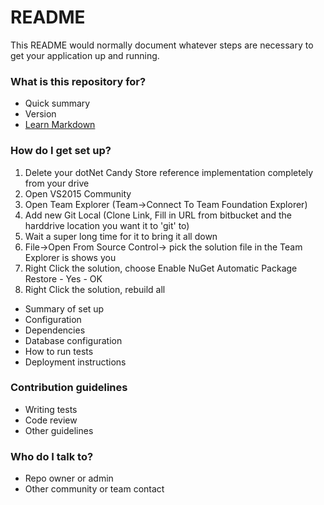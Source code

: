 # README #

This README would normally document whatever steps are necessary to get your application up and running.

### What is this repository for? ###

* Quick summary
* Version
* [Learn Markdown](https://bitbucket.org/tutorials/markdowndemo)

### How do I get set up? ###
1. Delete your dotNet Candy Store reference implementation completely from your drive
2. Open VS2015 Community
3. Open Team Explorer (Team->Connect To Team Foundation Explorer)
3. Add new Git Local (Clone Link, Fill in URL from bitbucket and the harddrive location you want it to 'git' to)
4. Wait a super long time for it to bring it all down
5. File->Open From Source Control-> pick the solution file in the Team Explorer is shows you
6. Right Click the solution, choose Enable NuGet Automatic Package Restore - Yes - OK
7. Right Click the solution, rebuild all


* Summary of set up
* Configuration
* Dependencies
* Database configuration
* How to run tests
* Deployment instructions

### Contribution guidelines ###

* Writing tests
* Code review
* Other guidelines

### Who do I talk to? ###

* Repo owner or admin
* Other community or team contact